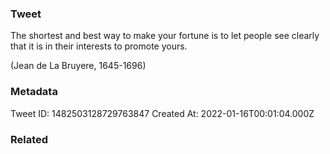 ### Tweet
The shortest and best way to make your fortune is to let people see clearly that it is in their interests to promote yours.

(Jean de La Bruyere, 1645-1696)

### Metadata
Tweet ID: 1482503128729763847
Created At: 2022-01-16T00:01:04.000Z

### Related

